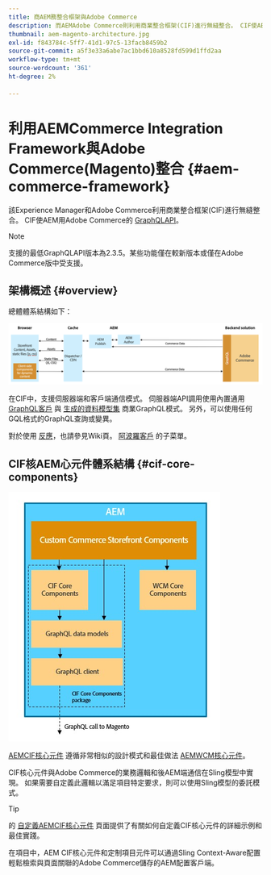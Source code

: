 ```yaml
---
title: 商AEM務整合框架與Adobe Commerce
description: 而AEMAdobe Commerce則利用商業整合框架(CIF)進行無縫整合。 CIF使AEM得能夠訪問Adobe Commerce實例並通過GraphQL與Adobe Commerce通信。 它還允許AEM作者使用產品和類別選擇器以及產品控制台瀏覽從Adobe Commerce按需獲取的產品和類別資料。 此外，CIF還提供了一個現成的店面，可以加快商業項目。
thumbnail: aem-magento-architecture.jpg
exl-id: f843784c-5ff7-41d1-97c5-13facb8459b2
source-git-commit: a5f3e33a6abe7ac1bbd610a8528fd599d1ffd2aa
workflow-type: tm+mt
source-wordcount: '361'
ht-degree: 2%

---
```


# 利用AEMCommerce Integration Framework與Adobe Commerce(Magento)整合 {#aem-commerce-framework}

該Experience Manager和Adobe Commerce利用商業整合框架(CIF)進行無縫整合。 CIF使AEM用Adobe Commerce的 [GraphQLAPI](https://devdocs.magento.com/guides/v2.4/graphql/)。

>[!NOTE]
>
>支援的最低GraphQLAPI版本為2.3.5。某些功能僅在較新版本或僅在Adobe Commerce版中受支援。

## 架構概述 {#overview}

總體體系結構如下：

![CIF體系結構概述](../assets/AEM_Magento_Architecture.png)

在CIF中，支援伺服器端和客戶端通信模式。
伺服器端API調用使用內置通用 [GraphQL客戶](https://github.com/adobe/commerce-cif-graphql-client) 與 [生成的資料模型集](https://github.com/adobe/commerce-cif-magento-graphql) 商業GraphQL模式。 另外，可以使用任何GQL格式的GraphQL查詢或變異。

對於使用 [反應](https://reactjs.org/)，也請參見Wiki頁。 [阿波羅客戶](https://www.apollographql.com/docs/react/) 的子菜單。

## CIF核AEM心元件體系結構 {#cif-core-components}

![CIF核AEM心元件體系結構](../assets/cif-component-architecture.jpg)

[AEMCIF核心元件](https://github.com/adobe/aem-core-cif-components) 遵循非常相似的設計模式和最佳做法 [AEMWCM核心元件](https://github.com/adobe/aem-core-wcm-components)。

CIF核心元件與Adobe Commerce的業務邏輯和後AEM端通信在Sling模型中實現。 如果需要自定義此邏輯以滿足項目特定要求，則可以使用Sling模型的委託模式。

>[!TIP]
>
>的 [自定義AEMCIF核心元件](../customizing/customize-cif-components.md) 頁面提供了有關如何自定義CIF核心元件的詳細示例和最佳實踐。

在項目中，AEM CIF核心元件和定制項目元件可以通過Sling Context-Aware配置輕鬆檢索與頁面關聯的Adobe Commerce儲存的AEM配置客戶端。
